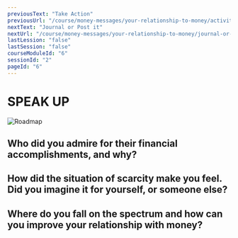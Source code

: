 ```yaml
---
previousText: "Take Action"
previousUrl: "/course/money-messages/your-relationship-to-money/activities"
nextText: "Journal or Post it"
nextUrl: "/course/money-messages/your-relationship-to-money/journal-or-post-it"
lastLession: "false"
lastSession: "false"
courseModuleId: "6"
sessionId: "2"
pageId: "6"
---
```



# SPEAK UP
![Roadmap](/assets/img/speak-up.jpg)

## Who did you admire for their financial accomplishments, and why? 
<sparkle-feed-post assignment-name="Who did you admire for their financial accomplishments, and why?" ></sparkle-feed-post>

## How did the situation of scarcity make you feel. Did you imagine it for yourself, or someone else? 
<sparkle-feed-post assignment-name="How did the situation of scarcity make you feel. Did you imagine it for yourself, or someone else?" ></sparkle-feed-post>

## Where do you fall on the spectrum and how can you improve your relationship with money?
<sparkle-feed-post assignment-name="Where do you fall on the spectrum and how can you improve your relationship with money?" ></sparkle-feed-post>

